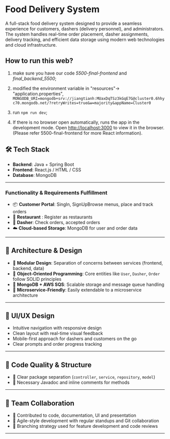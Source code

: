 # Food Delivery System

A full-stack food delivery system designed to provide a seamless experience for customers, dashers (delivery personnel), and administrators. The system handles real-time order placement, dasher assignments, delivery tracking, and efficient data storage using modern web technologies and cloud infrastructure.

## How to run this web?
1. make sure you have our code *5500-final-frontend* and *final_backend_5500*;

2. modified the environment variable in "resources"-> "application.properties",
   `MONGODB_URI=mongodb+srv://jiangtianh:MUaxDqTSz3kGqE7G@cluster0.6hhyc70.mongodb.net/?retryWrites=true&w=majority&appName=Cluster0`
3. run  `npm run dev`;

4. If there is no browser open automatically, runs the app in the development mode.
   Open [http://localhost:3000](http://localhost:3000) to view it in the browser.
   (Please refer 5500-final-frontend for more React information).

## 🛠️ Tech Stack

- **Backend**: Java + Spring Boot
- **Frontend**: React.js / HTML / CSS
- **Database**: MongoDB

---

### Functionality & Requirements Fulfillment

- 📦 **Customer Portal**: SingIn, SignUpBrowse menus, place and track orders
- 🍜 **Restaurant** : Register as restaurants
- 🚗 **Dasher**: Check orders, accepted orders
- ☁️ **Cloud-based Storage**: MongoDB for user and order data

---

## 🧠 Architecture & Design

- 🧩 **Modular Design**: Separation of concerns between services (frontend, backend, data)
- 📐 **Object-Oriented Programming**: Core entities like `User`, `Dasher`, `Order` follow SOLID principles
- 💾 **MongoDB + AWS SQS**: Scalable storage and message queue handling
- 🔧 **Microservice-Friendly**: Easily extendable to a microservice architecture

---
## 🎨 UI/UX Design

- Intuitive navigation with responsive design
- Clean layout with real-time visual feedback
- Mobile-first approach for dashers and customers on the go
- Clear prompts and order progress tracking

---
## 🧹 Code Quality & Structure

- 📁 Clear package separation (`controller`, `service`, `repository`, `model`)
- 📝 Necessary Javadoc and inline comments for methods

---
## 🤝 Team Collaboration

- 👥 Contributed to code, documentation, UI and presentation
- 🧠 Agile-style development with regular standups and Git collaboration
- 📂 Branching strategy used for feature development and code reviews

---

